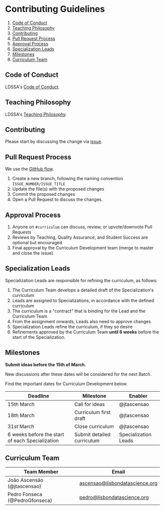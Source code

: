 Contributing Guidelines
=================

1. [Code of Conduct](#code-of-conduct)
2. [Teaching Philosophy](#teaching-philosophy)
3. [Contributing](#contributing)
4. [Pull Request Process](#pull-request-process)
5. [Approval Process](#approval-process)
6. [Specialization Leads](#specialization-leads)
7. [Milestones](#milestones)
8. [Curriculum Team](#curriculum-development-team)

## Code of Conduct

LDSSA's [Code of Conduct](https://github.com/LDSSA/wiki/wiki/Code-of-Conduct).

## Teaching Philosophy

LDSSA's [Teaching Philosophy](https://github.com/LDSSA/wiki/wiki/Teaching-Philosophy).

## Contributing

Please start by discussing the change via [issue](https://github.com/LDSSA/curriculum-development/issues).

## Pull Request Process

We use the [GitHub flow](https://guides.github.com/introduction/flow/).

1. Create a new branch, following the naming convention `ISSUE_NUMBER/ISSUE_TITLE`
2. Update the file(s) with the proposed changes
3. Commit the proposed changes
4. Open a Pull Request to discuss the changes.

## Approval Process

1. Anyone on `#curriculum` can discuss, review, or upvote/downvote Pull Requests
2. Reviews by Teaching, Quality Assurance, and Student Success are optional but encouraged
3. Final approval by the Curriculum Development team (merge to master and close the issue).

## Specialization Leads

Specialization Leads are responsible for refining the curriculum, as follows:

1. The Curriculum Team develops a detailed draft of the Specialization's curriculum
2. Leads are assigned to Specializations, in accordance with the defined curriculum
3. The curriculum is a "contract" that is binding for the Lead and the Curriculum Team
4. From the assignment onwards, Leads also need to approve changes
5. Specialization Leads refine the curriculum, if they so desire
6. Refinements approved by the Curriculum Team **until 6 weeks** before the start of the Specialization.

## Milestones

**Submit ideas before the 15th of March.**

New discussions after these dates will be considered for the next Batch.

Find the important dates for Curriculum Development below.

| Deadline                                          | Milestone                  | Enabler     |
|---------------------------------------------------|----------------------------|-------------|
| 15th March                                        | Call for ideas             | @jtascensao |
| 18th March                                        | Curriculum first draft     | @jtascensao |
| 31st March                                        | Close curriculum           | @jtascensao |
| 6 weeks before the start of each Specialization   | Submit detailed curriculum | Specialization Leads |

## Curriculum Team

| Team Member   | Email                                        |
|---------------|----------------------------------------------|
| João Ascensão (@jtascensao) | ascensao@lisbondatascience.org |
| Pedro Fonseca (@PedroGfonseca) | pedro@lisbondatascience.org  |
